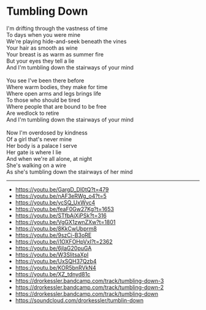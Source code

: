 # Tumbling Down

I'm drifting through the vastness of time\
To days when you were mine\
We're playing hide-and-seek beneath the vines\
Your hair as smooth as wine\
Your breast is as warm as summer fire\
But your eyes they tell a lie\
And I'm tumbling down the stairways of your mind\
\
You see I've been there before\
Where warm bodies, they make for time\
Where open arms and legs brings life\
To those who should be tired\
Where people that are bound to be free\
Are wedlock to retire\
And I'm tumbling down the stairways of your mind\
\
Now I'm overdosed by kindness\
Of a girl that's never mine\
Her body is a palace I serve\
Her gate is where I lie\
And when we're all alone, at night\
She's walking on a wire\
As she's tumbling down the stairways of her mind

---
- https://youtu.be/GargD_Dl0tQ?t=479
- https://youtu.be/nAF3eRWg_o4?t=5
- https://youtu.be/ycSQ_UxWyc4
- https://youtu.be/feaF0Gw27Kg?t=1653
- https://youtu.be/STfbAiXjPSk?t=316
- https://youtu.be/VgGX1zwnZXw?t=1801
- https://youtu.be/8KkCwUbprm8
- https://youtu.be/9szCi-B3oRE
- https://youtu.be/i1OXFOHpVxI?t=2362
- https://youtu.be/6jlaG20puGA
- https://youtu.be/W3SlitsaXpI
- https://youtu.be/UxSQH37Qzb4
- https://youtu.be/KOR5bnRVkN4
- https://youtu.be/XZ_tdnyd81c
- https://drorkessler.bandcamp.com/track/tumbling-down-3
- https://drorkessler.bandcamp.com/track/tumbling-down-2
- https://drorkessler.bandcamp.com/track/tumbling-down
- https://soundcloud.com/drorkessler/tumblin-down
